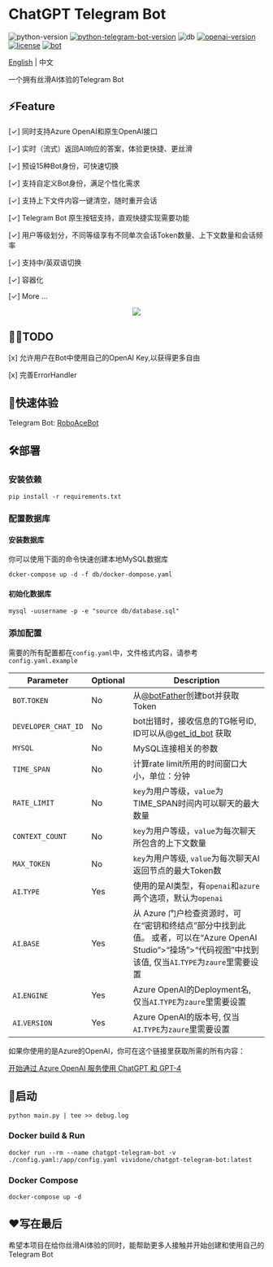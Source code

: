 # ChatGPT Telegram Bot

![python-version](https://img.shields.io/badge/python-3.9+-blue.svg)
[![python-telegram-bot-version](https://img.shields.io/badge/PythonTelegramBot-20.3+-critical.svg)](https://github.com/python-telegram-bot/python-telegram-bot/releases/tag/v20.3)
![db](https://img.shields.io/badge/db-MySQL8-ff69b4.svg)
[![openai-version](https://img.shields.io/badge/openai-0.27.6-orange.svg)](https://openai.com/)
[![license](https://img.shields.io/badge/License-MIT-brightgreen.svg)](LICENSE)
[![bot](https://img.shields.io/badge/TelegramBot-@RoboAceBot-blueviolet.svg)](https://t.me/RoboAceBot)

[English](README.md) | 中文

一个拥有丝滑AI体验的Telegram Bot

## ⚡Feature

[✓] 同时支持Azure OpenAI和原生OpenAI接口

[✓] 实时（流式）返回AI响应的答案，体验更快捷、更丝滑

[✓] 预设15种Bot身份，可快速切换

[✓] 支持自定义Bot身份，满足个性化需求

[✓] 支持上下文件内容一键清空，随时重开会话

[✓] Telegram Bot 原生按钮支持，直观快捷实现需要功能

[✓] 用户等级划分，不同等级享有不同单次会话Token数量、上下文数量和会话频率

[✓] 支持中/英双语切换

[✓] 容器化

[✓] More ...

<p align="center">
  <img src="https://media.giphy.com/media/gqKOf9LOL6xYK1Bmbv/giphy.gif" />
</p> 

## 👨‍💻TODO

[x] 允许用户在Bot中使用自己的OpenAI Key,以获得更多自由

[x] 完善ErrorHandler

## 🤖快速体验

Telegram Bot: [RoboAceBot](https://t.me/RoboAceBot)

## 🛠️部署

### 安装依赖

```shell
pip install -r requirements.txt
```

### 配置数据库

#### 安装数据库

你可以使用下面的命令快速创建本地MySQL数据库

```shell
dcker-compose up -d -f db/docker-dompose.yaml
```

#### 初始化数据库

```shell
mysql -uusername -p -e "source db/database.sql"
```

### 添加配置

需要的所有配置都在`config.yaml`中，文件格式内容，请参考`config.yaml.example`

| Parameter           | Optional | Description                                                                                                 |
|---------------------|----------|-------------------------------------------------------------------------------------------------------------|
| `BOT`.`TOKEN`       | No       | 从[@botFather](https://t.me/BotFather)创建bot并获取Token                                                          |
| `DEVELOPER_CHAT_ID` | No       | bot出错时，接收信息的TG帐号ID, ID可以从[@get_id_bot](https://t.me/get_id_bot) 获取                                          |
| `MYSQL`             | No       | MySQL连接相关的参数                                                                                                |
| `TIME_SPAN`         | No       | 计算rate limit所用的时间窗口大小，单位：分钟                                                                                 |
| `RATE_LIMIT`        | No       | `key`为用户等级，`value`为TIME_SPAN时间内可以聊天的最大数量                                                                    |
| `CONTEXT_COUNT`     | No       | `key`为用户等级，`value`为每次聊天所包含的上下文数量                                                                            |
| `MAX_TOKEN`         | No       | `key`为用户等级, `value`为每次聊天AI返回节点的最大Token数                                                                     |
| `AI`.`TYPE`         | Yes      | 使用的是AI类型，有`openai`和`azure`两个选项，默认为`openai`                                                                  |                           
| `AI`.`BASE`         | Yes      | 从 Azure 门户检查资源时，可在“密钥和终结点”部分中找到此值。 或者，可以在“Azure OpenAI Studio”>“操场”>“代码视图”中找到该值, 仅当`AI`.`TYPE`为`zaure`里需要设置 |
| `AI`.`ENGINE`       | Yes      | Azure OpenAI的Deployment名, 仅当`AI`.`TYPE`为`zaure`里需要设置                                                        |
| `AI`.`VERSION`      | Yes      | Azure OpenAI的版本号, 仅当`AI`.`TYPE`为`zaure`里需要设置                                                                |

如果你使用的是Azure的OpenAI，你可在这个链接里获取所需的所有内容：

[开始通过 Azure OpenAI 服务使用 ChatGPT 和 GPT-4](https://learn.microsoft.com/zh-cn/azure/cognitive-services/openai/chatgpt-quickstart?pivots=programming-language-python&tabs=command-line)

## 🚀启动

```shell
python main.py | tee >> debug.log
```
### Docker build & Run
```shell
docker run --rm --name chatgpt-telegram-bot -v ./config.yaml:/app/config.yaml vividone/chatgpt-telegram-bot:latest 
```

### Docker Compose
```shell
docker-compose up -d
```
## ❤️写在最后

希望本项目在给你丝滑AI体验的同时，能帮助更多人接触并开始创建和使用自己的Telegram Bot